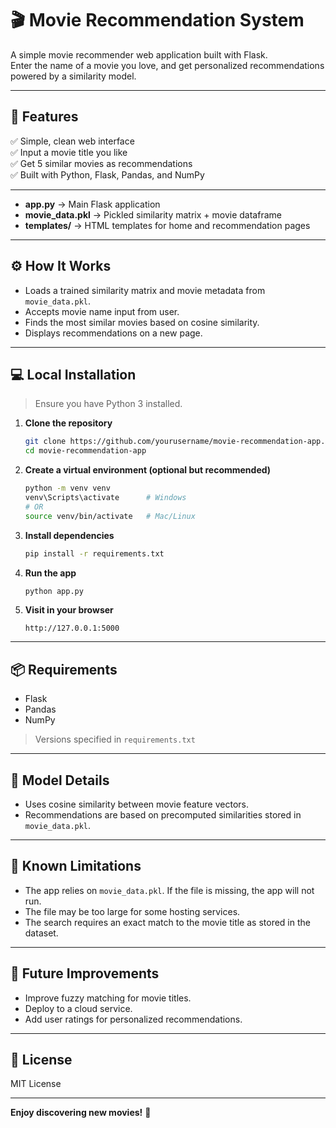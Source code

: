 # 🎬 Movie Recommendation System

A simple movie recommender web application built with Flask.  
Enter the name of a movie you love, and get personalized recommendations powered by a similarity model.

---

## 🚀 Features

✅ Simple, clean web interface  
✅ Input a movie title you like  
✅ Get 5 similar movies as recommendations  
✅ Built with Python, Flask, Pandas, and NumPy

---


- **app.py** → Main Flask application  
- **movie_data.pkl** → Pickled similarity matrix + movie dataframe  
- **templates/** → HTML templates for home and recommendation pages

---

## ⚙️ How It Works

- Loads a trained similarity matrix and movie metadata from `movie_data.pkl`.
- Accepts movie name input from user.
- Finds the most similar movies based on cosine similarity.
- Displays recommendations on a new page.

---

## 💻 Local Installation

> Ensure you have Python 3 installed.

1. **Clone the repository**

    ```bash
    git clone https://github.com/yourusername/movie-recommendation-app.git
    cd movie-recommendation-app
    ```

2. **Create a virtual environment (optional but recommended)**

    ```bash
    python -m venv venv
    venv\Scripts\activate      # Windows
    # OR
    source venv/bin/activate   # Mac/Linux
    ```

3. **Install dependencies**

    ```bash
    pip install -r requirements.txt
    ```

4. **Run the app**

    ```bash
    python app.py
    ```

5. **Visit in your browser**

    ```
    http://127.0.0.1:5000
    ```

---

## 📦 Requirements

- Flask
- Pandas
- NumPy

> Versions specified in `requirements.txt`

---

## 🧠 Model Details

- Uses cosine similarity between movie feature vectors.
- Recommendations are based on precomputed similarities stored in `movie_data.pkl`.

---

## 🔧 Known Limitations

- The app relies on `movie_data.pkl`. If the file is missing, the app will not run.
- The file may be too large for some hosting services.
- The search requires an exact match to the movie title as stored in the dataset.

---

## 📝 Future Improvements

- Improve fuzzy matching for movie titles.
- Deploy to a cloud service.
- Add user ratings for personalized recommendations.

---

## 📄 License

MIT License

---

**Enjoy discovering new movies!** 🎥


